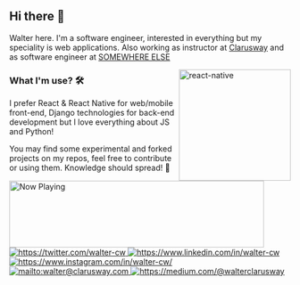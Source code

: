 ## Hi there 👋
Walter here. I'm a software engineer, interested in everything but my speciality is web applications. Also working as instructor at [Clarusway](https://clarusway.com/) and as software engineer at [SOMEWHERE ELSE](https://somewhere.com/) 

<img src="https://raw.githubusercontent.com/ezranbayantemur/ezranbayantemur/master/animation_500_kd7ngokt.gif" alt="react-native" width=200 height=200 align="right">

### What I'm use? 🛠  
I prefer React & React Native for web/mobile front-end, Django technologies for back-end development but I love everything about JS and Python!
<br/> 

You may find some experimental and forked projects on my repos, feel free to contribute or using them.
Knowledge should spread! 💪

<a href="https://spotify-snippet.vercel.app/whatiamlistening?open">
    <img src="https://spotify-snippet.vercel.app/whatiamlistening" width="456" height="120" alt="Now Playing">
</a>

<a href="https://twitter.com/waltercw" target="_blank">
    <img src="https://img.shields.io/badge/%20-twitter-%231DA1F2" alt="https://twitter.com/walter-cw">
</a>
<a href="https://www.linkedin.com/in/waltercw" target="_blank">
    <img src="https://img.shields.io/badge/%20-linkedin-0072b1" alt="https://www.linkedin.com/in/walter-cw">
</a>
<a href="https://www.instagram.com/walter-cw/" target="_blank">
    <img src="https://img.shields.io/badge/%20-instagram-fbad50" alt="https://www.instagram.com/in/walter-cw/">
</a>
<a href="mailto:walter@clarusway.com" target="_blank">
    <img src="https://img.shields.io/badge/%20-gmail-B23121" alt="mailto:walter@clarusway.com">
</a>
<a href="https://medium.com/@walterclarusway" target="_blank">
    <img src="https://img.shields.io/badge/%20-medium-black" alt="https://medium.com/@walterclarusway">
</a>


<!--
**walter-cw/walter-cw** is a ✨ _special_ ✨ repository because its `README.md` (this file) appears on your GitHub profile.

Here are some ideas to get you started:

- 🔭 I’m currently working on ...
- 🌱 I’m currently learning ...
- 👯 I’m looking to collaborate on ...
- 🤔 I’m looking for help with ...
- 💬 Ask me about ...
- 📫 How to reach me: ...
- 😄 Pronouns: ...
- ⚡ Fun fact: ...
-->
